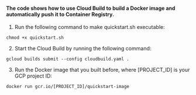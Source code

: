#### The code shows how to use Cloud Build to build a Docker image and automatically push it to Container Registry.
1) Run the following command to make quickstart.sh executable: <br/>
```
chmod +x quickstart.sh
```
2) Start the Cloud Build by running the following command: <br/>
```
gcloud builds submit --config cloudbuild.yaml .
```
3) Run the Docker image that you built before, where [PROJECT_ID] is your GCP project ID: <br/>
```
docker run gcr.io/[PROJECT_ID]/quickstart-image
```
